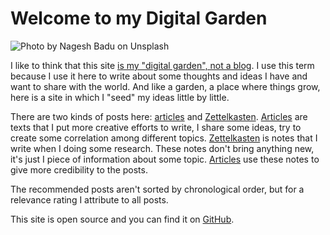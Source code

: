 # Welcome to my Digital Garden

![Photo by <a href="https://unsplash.com/@nagesh?utm_source=unsplash&utm_medium=referral&utm_content=creditCopyText">Nagesh Badu</a> on <a href="/s/photos/garden?utm_source=unsplash&utm_medium=referral&utm_content=creditCopyText">Unsplash</a>](https://source.unsplash.com/vYcH7pI6v1Q)

I like to think that this site [is my "digital garden", not a blog](https://joelhooks.com/digital-garden). I use this term because I use it here to write about some thoughts and ideas I have and want to share with the world. And like a garden, a place where things grow, here is a site in which I "seed" my ideas little by little.

There are two kinds of posts here: [articles](/articles) and [Zettelkasten](/zettelkasten). [Articles](/articles) are texts that I put more creative efforts to write, I share some ideas, try to create some correlation among different topics. [Zettelkasten](/zettelkasten) is notes that I write when I doing some research. These notes don't bring anything new, it's just I piece of information about some topic. [Articles](/articles) use these notes to give more credibility to the posts.

The recommended posts aren't sorted by chronological order, but for a relevance rating I attribute to all posts.

This site is open source and you can find it on [GitHub](https://github.com/arantespp/arantespp.com).

